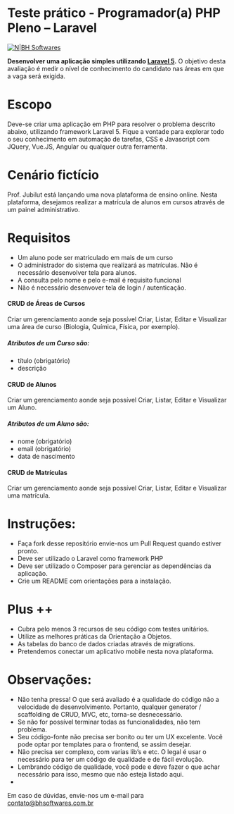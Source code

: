 # Teste prático - Programador(a) PHP Pleno – Laravel

[![N|BH Softwares](https://objects-us-east-1.dream.io/bhsoftwares/uploads/img/logov2.png)](https://bhsoftwares.com.br/)

**Desenvolver uma aplicação simples utilizando [Laravel 5](https://laravel.com/).**
O objetivo desta avaliação é medir o nível de conhecimento do candidato nas áreas em que a vaga será exigida.

# Escopo
Deve-se criar uma aplicação em PHP para resolver o problema descrito abaixo, utilizando framework Laravel 5. Fique a vontade para explorar todo o seu conhecimento em automação de tarefas, CSS e Javascript com JQuery, Vue.JS, Angular ou qualquer outra ferramenta.

# Cenário fictício
Prof. Jubilut está lançando uma nova plataforma de ensino online. Nesta plataforma, desejamos realizar a matrícula de alunos em cursos através de um painel administrativo. 


# Requisitos
- Um aluno pode ser matriculado em mais de um curso
- O administrador do sistema que realizará as matrículas. Não é necessário desenvolver tela para alunos.
- A consulta pelo nome e pelo e-mail é requisito funcional
- Não é necessário desenvover tela de login / autenticação. 

#### CRUD de Áreas de Cursos
Criar um gerenciamento aonde seja possível Criar, Listar, Editar e Visualizar uma área de curso (Biologia, Química, Física, por exemplo). 

##### Atributos de um Curso são:
- título (obrigatório)
- descrição 

#### CRUD de Alunos
Criar um gerenciamento aonde seja possível Criar, Listar, Editar e Visualizar um Aluno. 

##### Atributos de um Aluno são:
- nome (obrigatório)
- email (obrigatório)
- data de nascimento

#### CRUD de Matrículas
Criar um gerenciamento aonde seja possível Criar, Listar, Editar e Visualizar uma matrícula. 

# Instruções:

- Faça fork desse repositório envie-nos um Pull Request quando estiver pronto.
- Deve ser utilizado o Laravel como framework PHP
- Deve ser utilizado o Composer para gerenciar as dependências da aplicação. 
- Crie um README com orientações para a instalação.

# Plus ++ 
- Cubra pelo menos 3 recursos de seu código com testes unitários.
- Utilize as melhores práticas da Orientação a Objetos.
- As tabelas do banco de dados criadas através de migrations.
- Pretendemos conectar um aplicativo mobile nesta nova plataforma. 


# Observações:

- Não tenha pressa! O que será avaliado é a qualidade do código não a velocidade de desenvolvimento. Portanto, qualquer generator / scaffolding de CRUD, MVC, etc, torna-se desnecessário. 
- Se não for possível terminar todas as funcionalidades, não tem problema.
- Seu código-fonte não precisa ser bonito ou ter um UX excelente. Você pode optar por templates para o frontend, se assim desejar.
- Não precisa ser complexo, com varias lib’s e etc. O legal é usar o necessário para ter um código de qualidade e de fácil evolução. 
- Lembrando código de qualidade, você pode e deve fazer o que achar necessário para isso, mesmo que não esteja listado aqui. 
- 

Em caso de dúvidas, envie-nos um e-mail para contato@bhsoftwares.com.br 
